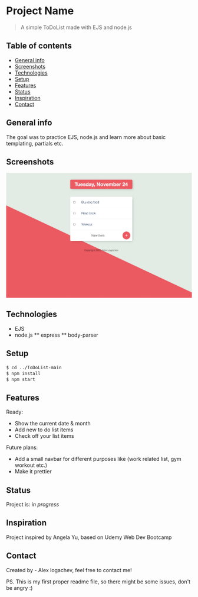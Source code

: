 # Project Name
> A simple ToDoList made with EJS and node.js

## Table of contents
* [General info](#general-info)
* [Screenshots](#screenshots)
* [Technologies](#technologies)
* [Setup](#setup)
* [Features](#features)
* [Status](#status)
* [Inspiration](#inspiration)
* [Contact](#contact)

## General info
The goal was to practice EJS, node.js and learn more about basic templating, partials etc.

## Screenshots
![Example screenshot](./img/screenshot.png)

## Technologies
* EJS
* node.js
** express
** body-parser

## Setup
```
$ cd ../ToDoList-main
$ npm install
$ npm start
```

## Features
Ready:
* Show the current date & month
* Add new to do list items
* Check off your list items

Future plans:
* Add a small navbar for different purposes like (work related list, gym workout etc.)
* Make it prettier

## Status
Project is: _in progress_

## Inspiration
Project inspired by Angela Yu, based on Udemy Web Dev Bootcamp

## Contact
Created by - Alex logachev, feel free to contact me!



PS. This is my first proper readme file, so there might be some issues, don't be angry :)
